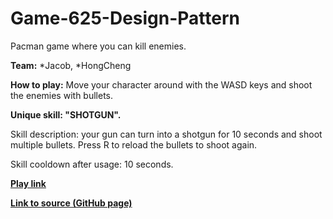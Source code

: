 # Game-625-Design-Pattern
Pacman game where you can kill enemies. 

**Team:**
*Jacob, 
*HongCheng

**How to play:** 
Move your character around with the WASD keys and shoot the enemies with bullets. 


**Unique skill: "SHOTGUN".**

Skill description: your gun can turn into a shotgun for 10 seconds and shoot multiple bullets. Press R to reload the bullets to shoot again. 

Skill cooldown after usage: 10 seconds. 


[**Play link**](https://zhang-ale.github.io/Game-625-Design-Pattern/Build/) 

[**Link to source (GitHub page)**](https://github.com/Zhang-Ale/Game-625-Design-Pattern) 
